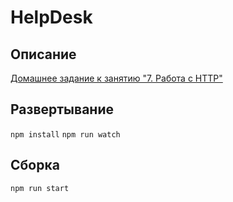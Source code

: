 # HelpDesk

## Описание

[Домашнее задание к занятию "7. Работа с HTTP"](https://github.com/netology-code/ahj-homeworks/tree/AHJ-50/http#helpdesk)

## Развертывание

```npm install```
```npm run watch```

## Сборка

```npm run start```